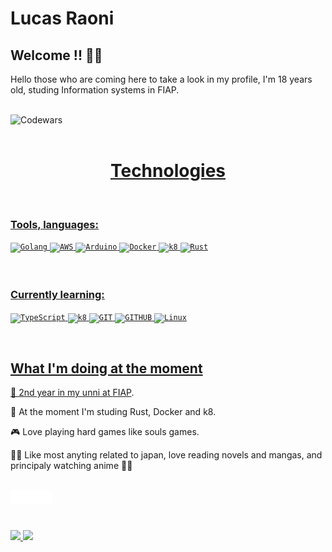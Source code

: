 # Lucas Raoni

## Welcome !! 👋👋

Hello those who are coming here to take a look in my profile, I'm 18 years old, studing Information systems in FIAP.

<br>
<a href="https://www.codewars.com/users/mahauni" target="_blank"><img align="left" alt="Codewars" src="https://www.codewars.com/users/mahauni/badges/large" />
<br>
  
<br>
<h1 align="center">Technologies</h1>
<br>

  
### Tools, languages:
  
<code><img width="40px" src="https://cdn.jsdelivr.net/gh/devicons/devicon/icons/go/go-original-wordmark.svg" title="Golang"/></code>
<code><img width="40px" src="https://cdn.jsdelivr.net/gh/devicons/devicon/icons/amazonwebservices/amazonwebservices-original.svg" title = "AWS"/></code>
<code><img width="40px" src="https://cdn.jsdelivr.net/gh/devicons/devicon/icons/arduino/arduino-original.svg" title="Arduino"/></code>
<code><img width="40px" src="https://cdn.jsdelivr.net/gh/devicons/devicon/icons/docker/docker-original.svg" title="Docker"/></code>
<code><img width="40px" src="https://cdn.jsdelivr.net/gh/devicons/devicon/icons/kubernetes/kubernetes-plain.svg" title="k8"/></code>
<code><img width="40px" src="https://cdn.jsdelivr.net/gh/devicons/devicon/icons/rust/rust-plain.svg" title="Rust"/></code>  
<br>
<br>

### Currently learning:

<!-- <code><img width="40px" src="https://cdn.jsdelivr.net/gh/devicons/devicon/icons/c/c-original.svg" title="C"/></code> -->
<code><img width="40px" src="https://cdn.jsdelivr.net/gh/devicons/devicon/icons/typescript/typescript-original.svg" title="TypeScript"/></code>
<code><img width="40px" src="https://cdn.jsdelivr.net/gh/devicons/devicon/icons/kubernetes/kubernetes-plain.svg" title="k8"/></code>
<code><img width="40px" src="https://cdn.jsdelivr.net/gh/devicons/devicon/icons/git/git-original.svg" title = "GIT"/></code>
<code><img width="40px" src="https://cdn.jsdelivr.net/gh/devicons/devicon/icons/github/github-original.svg" title = "GITHUB"/></code>
<code><img width="40px" src="https://cdn.jsdelivr.net/gh/devicons/devicon/icons/linux/linux-original.svg" title="Linux"/></code>

<br>

## What I'm doing at the moment

<div display="inline-block">
 <p align="left">🏢 2nd year in my unni at <a href="https://www.fiap.com.br/">FIAP</a>.</p>
 <p align="left">💾 At the moment I'm studing Rust, Docker and k8.</p>
 <p align="left">🎮 Love playing hard games like souls games.</p>
 <p align="left"> 🗾🏯 Like most anyting related to japan, love reading novels and mangas, and principaly watching anime 🗼🗻</p>
</div>


<br>
<a href="https://www.instagram.com/lucas.mahauni" target="_blank"><img align="left" alt="Instagram" width="22px" src="https://github.com/Aakarsh-B/trying-repos/blob/master/insta.svg" />
<a href="https://twitter.com/mahauni2004" target="_blank"><img align="left" alt="Twitter" width="22px" src="https://github.com/Aakarsh-B/trying-repos/blob/master/twitter.svg" />
<a href="https://www.linkedin.com/in/lucasmahuni2004/" target="_blank"><img align="left" alt="LinkedIn" width="22px" src="https://github.com/Aakarsh-B/trying-repos/blob/master/linkedin.svg" />

<br>

##
<br>
<div>
<a href="https://github.com/mahauni">
<img height="180em" src="https://github-readme-stats.vercel.app/api/top-langs/?username=mahauni&layout=compact&hide=html,css&langs_count=7&theme=midnight-purple"/>
<img height="180em" src="https://github-readme-stats.vercel.app/api?username=mahauni&show_icons=true&theme=midnight-purple&include_all_commits=true&count_private=true"/>
</div>

##
